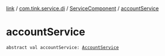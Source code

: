 [link](../../index.md) / [com.tink.service.di](../index.md) / [ServiceComponent](index.md) / [accountService](./account-service.md)

# accountService

`abstract val accountService: `[`AccountService`](../../com.tink.service.account/-account-service/index.md)